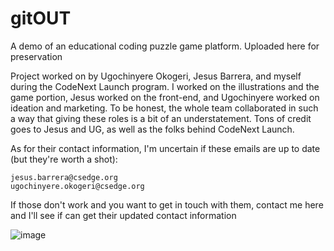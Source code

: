 # gitOUT

A demo of an educational coding puzzle game platform. Uploaded here for preservation 

Project worked on by Ugochinyere Okogeri, Jesus Barrera, and myself during the CodeNext Launch program. I worked on the illustrations and the game portion, Jesus worked on the front-end, and Ugochinyere worked on ideation and marketing. To be honest, the whole team collaborated in such a way that giving these roles is a bit of an understatement. Tons of credit goes to Jesus and UG, as well as the folks behind CodeNext Launch.

As for their contact information, I'm uncertain if these emails are up to date (but they're worth a shot):  
```
jesus.barrera@csedge.org  
ugochinyere.okogeri@csedge.org 
```  
  
If those don't work and you want to get in touch with them, contact me here and I'll see if can get their updated contact information

![image](https://user-images.githubusercontent.com/97855377/167974480-1e23777d-3dd3-49bd-b30a-926ba033e9e0.png)
